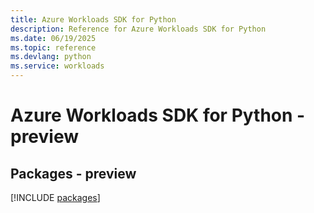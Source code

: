 ```yaml
---
title: Azure Workloads SDK for Python
description: Reference for Azure Workloads SDK for Python
ms.date: 06/19/2025
ms.topic: reference
ms.devlang: python
ms.service: workloads
---
```

# Azure Workloads SDK for Python - preview
## Packages - preview
[!INCLUDE [packages](workloads-index.md)]